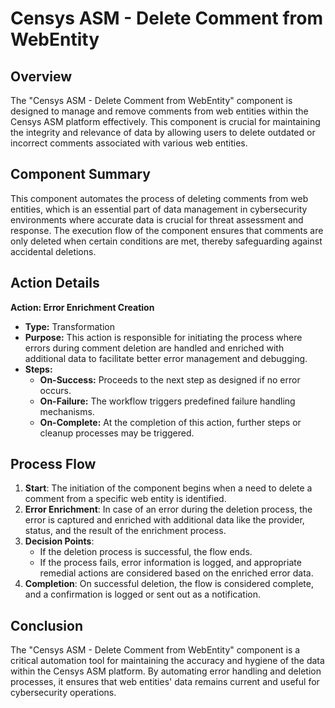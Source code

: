 # Censys ASM - Delete Comment from WebEntity

## Overview
The "Censys ASM - Delete Comment from WebEntity" component is designed to manage and remove comments from web entities within the Censys ASM platform effectively. This component is crucial for maintaining the integrity and relevance of data by allowing users to delete outdated or incorrect comments associated with various web entities. 

## Component Summary
This component automates the process of deleting comments from web entities, which is an essential part of data management in cybersecurity environments where accurate data is crucial for threat assessment and response. The execution flow of the component ensures that comments are only deleted when certain conditions are met, thereby safeguarding against accidental deletions.

## Action Details
**Action: Error Enrichment Creation**
- **Type:** Transformation
- **Purpose:** This action is responsible for initiating the process where errors during comment deletion are handled and enriched with additional data to facilitate better error management and debugging.
- **Steps:**
  - **On-Success:** Proceeds to the next step as designed if no error occurs.
  - **On-Failure:** The workflow triggers predefined failure handling mechanisms.
  - **On-Complete:** At the completion of this action, further steps or cleanup processes may be triggered.

## Process Flow
1. **Start**: The initiation of the component begins when a need to delete a comment from a specific web entity is identified.
2. **Error Enrichment**: In case of an error during the deletion process, the error is captured and enriched with additional data like the provider, status, and the result of the enrichment process.
3. **Decision Points**: 
   - If the deletion process is successful, the flow ends.
   - If the process fails, error information is logged, and appropriate remedial actions are considered based on the enriched error data.
4. **Completion**: On successful deletion, the flow is considered complete, and a confirmation is logged or sent out as a notification.

## Conclusion
The "Censys ASM - Delete Comment from WebEntity" component is a critical automation tool for maintaining the accuracy and hygiene of the data within the Censys ASM platform. By automating error handling and deletion processes, it ensures that web entities' data remains current and useful for cybersecurity operations.

